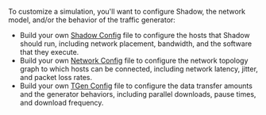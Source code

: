 To customize a simulation, you'll want to configure Shadow, the network model, and/or the behavior of the traffic generator:

  + Build your own [Shadow Config](3.1-Shadow-Config.md) file to configure the hosts that Shadow should run, including network placement, bandwidth, and the software that they execute.
  + Build your own [Network Config](3.2-Network-Config.md) file to configure the network topology graph to which hosts can be connected, including network latency, jitter, and packet loss rates.
  + Build your own [TGen Config](3.3-TGen-Config.md) file to configure the data transfer amounts and the generator behaviors, including parallel downloads, pause times, and download frequency.
